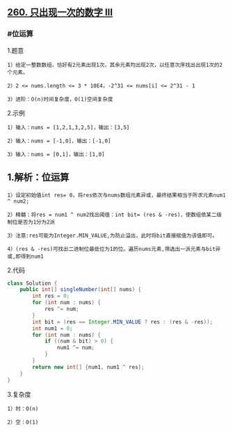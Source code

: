 ## [260. 只出现一次的数字 III](https://leetcode.cn/problems/single-number-iii/description/)

### #位运算
1.题意

    1）给定一整数数组，恰好有2元素出现1次，其余元素均出现2次，以任意次序找出出现1次的2个元素。

    2）2 <= nums.length <= 3 * 10E4，-2^31 <= nums[i] <= 2^31 - 1

    3）进阶：O(n)时间复杂度，O(1)空间复杂度

2.示例

    1）输入：nums = [1,2,1,3,2,5]，输出：[3,5]

    2）输入：nums = [-1,0]，输出：[-1,0]

    3）输入：nums = [0,1]，输出：[1,0]

## 1.解析：位运算

    1）设定初始值int res= 0，将res依次与nums数组元素异或，最终结果相当于所求元素num1 ^ num2;

    2）精髓：将res = num1 ^ num2找出阈值：int bit= (res & -res)，使数组依某二级制位是否为1分为2派

    3）注意:res可能为Integer.MIN_VALUE,为防止溢出，此时将bit直接赋值为该值即可。

    4）(res & -res)可找出二进制位最低位为1的位。遍历nums元素,筛选出一派元素与bit异或,即得到num1

2.代码
```java
class Solution {
    public int[] singleNumber(int[] nums) {
        int res = 0;
        for (int num : nums) {
            res ^= num;
        }
        int bit = (res == Integer.MIN_VALUE ? res : (res & -res));
        int num1 = 0;
        for (int num : nums) {
            if ((num & bit) > 0) {
                num1 ^= num;
            }
        }
        return new int[] {num1, num1 ^ res};
    }
}
```
3.复杂度

    1）时：O(n)

    2）空：O(1)